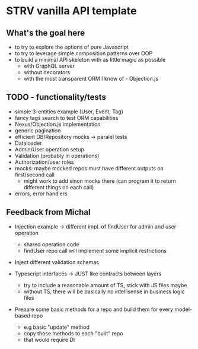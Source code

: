 # STRV vanilla API template

## What's the goal here

- to try to explore the options of pure Javascript
- to try to leverage simple composition patterns over OOP
- to build a minimal API skeleton with as little magic as possible
  - with GraphQL server
  - without decorators
  - with the most transparent ORM I know of - Objection.js

## TODO - functionality/tests

- simple 3-entities example (User, Event, Tag)
- fancy tags search to test ORM capabilities
- Nexus/Objection.js implementation
- generic pagination
- efficient DB/Repository mocks -> paralel tests
- Dataloader
- Admin/User operation setup
- Validation (probably in operations)
- Authorization/user roles
- mocks: maybe mocked repos must have different outputs on first/second call
  - might work to add sinon mocks there (can program it to return different things on each call)
- errors, error handlers

## Feedback from Michal

- Injection example -> different impl. of findUser for admin and user operation
  - shared operation code
  - findUser repo call will implement some implicit restrictions
- Inject different validation schemas

- Typescript interfaces -> JUST like contracts between layers

  - try to include a reasonable amount of TS, stick with JS files maybe
  - without TS, there will be basically no intellisense in business logic files

- Prepare some basic methods for a repo and build them for every model-based repo
  - e.g basic "update" method
  - copy those methods to each "built" repo
  - that would require DI
